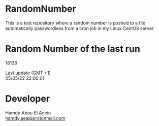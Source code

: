 # RandomNumber    
This is a test repository where a random number is pushed to a file automatically passwordless from a cron job in my Linux CentOS server    
# Random Number of the last run   
18136
      
Last update (GMT +1)    
05/05/22 22:00:01
# Developer    
Hamdy Abou El Anein   
hamdy.aea@protonmail.com
